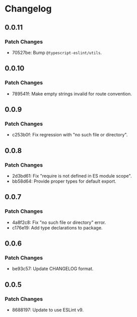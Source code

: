 # Changelog

## 0.0.11

### Patch Changes

- 70527be: Bump `@typescript-eslint/utils`.

## 0.0.10

### Patch Changes

- 789541f: Make empty strings invalid for route convention.

## 0.0.9

### Patch Changes

- c253b0f: Fix regression with "no such file or directory".

## 0.0.8

### Patch Changes

- 2d3bd61: Fix "require is not defined in ES module scope".
- bb58d64: Provide proper types for default export.

## 0.0.7

### Patch Changes

- 4a8f2c8: Fix "no such file or directory" error.
- c176e19: Add type declarations to package.

## 0.0.6

### Patch Changes

- be93c57: Update CHANGELOG format.

## 0.0.5

### Patch Changes

- 8688197: Update to use ESLint v9.
